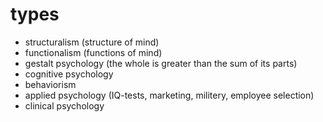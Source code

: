 # types

- structuralism (structure of mind)
- functionalism (functions of mind)
- gestalt psychology (the whole is greater than the sum of its parts)
- cognitive psychology
- behaviorism
- applied psychology (IQ-tests, marketing, militery, employee selection)
- clinical psychology
